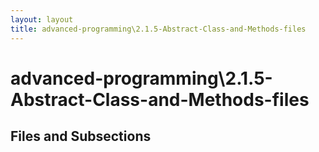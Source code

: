 ```yaml
---
layout: layout
title: advanced-programming\2.1.5-Abstract-Class-and-Methods-files
---
```


# advanced-programming\2.1.5-Abstract-Class-and-Methods-files

## Files and Subsections

